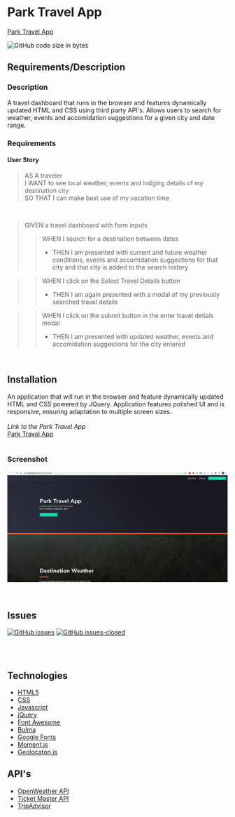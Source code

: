 # Park Travel App


[Park Travel App](https://aznjp.github.io/park-travel-app/)

![GitHub code size in bytes](https://img.shields.io/github/languages/code-size/aznjp/park-travel-app)

## Requirements/Description
### Description
A travel dashboard that runs in the browser and features dynamically updated HTML and CSS using third party API's. Allows users to search for weather, events and accomidation suggestions for a given city
and date range.
<br>
### Requirements
#### User Story
>AS A traveler<br>
I WANT to see local weather, events and lodging details of my destination city<br>
SO THAT I can make best use of my vacation time<br>
<br>

>GIVEN a travel dashboard with form inputs
>>WHEN I search for a destination between dates<br>
>> + THEN I am presented with current and future weather conditions, events and accomidation suggestions for that city and that city is added to the search history<br>

>>WHEN I click on the Select Travel Details button <br>
>> + THEN I am again presented with a modal of my previously searched travel details<br>

>>WHEN I click on the submit button in the enter travel detials modal <br>
>> + THEN I am presented with updated weather, events and accomidation suggestions for the city entered <br>

<br>

## Installation

An application that will run in the browser and feature dynamically updated HTML and CSS powered by JQuery. Application features polished UI and is responsive, ensuring adaptation to multiple screen sizes.
<br>
<br>
*Link to the Park Travel App* <br>
[Park Travel App](https://aznjp.github.io/park-travel-app/)
<br>
<br>
### Screenshot

![Park Travel App](https://raw.githubusercontent.com/aznjp/park-travel-app/master/assets/images/Park-Travel-App.png)

<br>

## Issues
[![GitHub issues](https://img.shields.io/github/issues/aznjp/park-travel-app.svg)](https://GitHub.com/aznjp/park-travel-app/issues/)
[![GitHub issues-closed](https://img.shields.io/github/issues-closed/aznjp/park-travel-app.svg)](https://GitHub.com/aznjp/park-travel-app/issues?q=is%3Aissue+is%3Aclosed)

<br>
<br>


## Technologies

* [HTML5](https://developer.mozilla.org/en-US/docs/Web/Guide/HTML/HTML5)
* [CSS](https://developer.mozilla.org/en-US/docs/Web/CSS)
* [Javascript](https://developer.mozilla.org/en-US/docs/Web/JavaScript)
* [jQuery](https://jquery.com/)
* [Font Awesome](https://fontawesome.com/)
* [Bulma](https://bulma.io/)
* [Google Fonts](https://fonts.google.com/)
* [Moment.js](https://momentjs.com/)
* [Geolocaton.js](https://developers.google.com/maps/documentation/javascript/reference)

## API's
* [OpenWeather API](https://openweathermap.org/api)
* [Ticket Master API](https://developer.ticketmaster.com/products-and-docs/apis)
* [TripAdvisor](http://developer-tripadvisor.com/content-api/)

